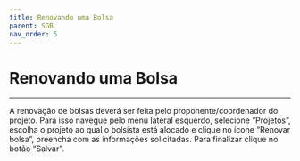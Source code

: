 ```yaml
---
title: Renovando uma Bolsa
parent: SGB
nav_order: 5
---
```


#  Renovando uma Bolsa
---

A renovação de bolsas deverá ser feita pelo proponente/coordenador do projeto. Para isso navegue pelo menu lateral esquerdo, selecione “Projetos”, escolha o projeto ao qual o bolsista está alocado e clique no ícone “Renovar bolsa”, preencha com as informações solicitadas. Para finalizar clique no botão “Salvar”.

